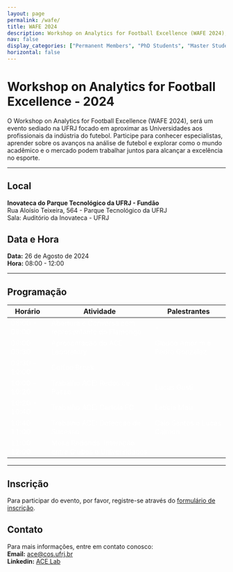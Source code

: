 ```yaml
---
layout: page
permalink: /wafe/
title: WAFE 2024
description: Workshop on Analytics for Football Excellence (WAFE 2024), o evento de Dados e Futebol do Rio de Janeiro
nav: false
display_categories: ["Permanent Members", "PhD Students", "Master Students", "Undergraduate Students"]
horizontal: false
---
```


# Workshop on Analytics for Football Excellence - 2024

O Workshop on Analytics for Football Excellence (WAFE 2024), será um evento sediado na UFRJ focado em aproximar as Universidades aos profissionais da indústria do futebol. Participe para conhecer especialistas, aprender sobre os avanços na análise de futebol e explorar como o mundo acadêmico e o mercado podem trabalhar juntos para alcançar a excelência no esporte.


---

## Local

**Inovateca do Parque Tecnológico da UFRJ - Fundão** <br/>
Rua Aloísio Teixeira, 564 - Parque Tecnológico da UFRJ<br/>
Sala: Auditório da Inovateca - UFRJ

## Data e Hora

**Data:** 26 de Agosto de 2024  
**Hora:** 08:00 - 12:00



---

## Programação

| Horário        | Atividade                                                | Palestrantes                                   |
|----------------|----------------------------------------------------------|-----------------------------------------------|
|<span style="color: white;">08:00 - 09:00</span>|<span style="color: white;">Abertura e Conversa com representante do Flamengo</span>| <span style="color: white;">-</span> |
|<span style="color: white;">09:00 - 09:30</span>|<span style="color: white;">Apresentação do ACE Laboratory</span>| <span style="color: white;">Glauco Amorim e Pedro Gonzalez</span> |
|<span style="color: white;">09:30 - 10:00</span>|<span style="color: white;">Coffee Break</span>| <span style="color: white;">-</span> |
|<span style="color: white;">10:00 - 10:20</span>|<span style="color: white;">Trabalho ACE: Redes de Passe</span>| <span style="color: white;">Lucas Gusti</span> |
|<span style="color: white;">10:20 - 10:40</span>|<span style="color: white;">Trabalho ACE: Cartola FC</span>| <span style="color: white;">Letícia Maia</span> |
|<span style="color: white;">10:40 - 11:00</span>|<span style="color: white;">Trabalho ACE: Detecção de Sucesso</span>| <span style="color: white;">Caio Santos e Lucas Calmon</span> |
|<span style="color: white;">11:00 - 12:00</span>|<span style="color: white;">Mesa Redonda: Interação entre Clubes e Universidades</span>| <span style="color: white;">-</span> |

---





## Inscrição

Para participar do evento, por favor, registre-se através do [formulário de inscrição](#).

## Contato

Para mais informações, entre em contato conosco:<br/>
**Email:** ace@cos.ufrj.br<br/>
**Linkedin:** [ACE Lab](https://br.linkedin.com/company/ac3lab)



